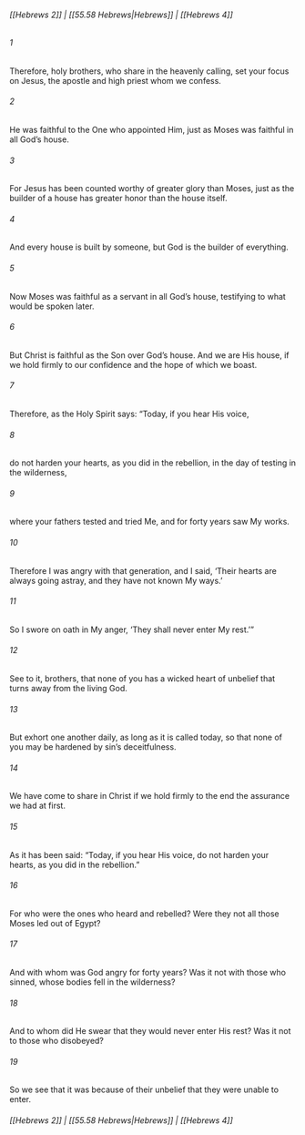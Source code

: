 
###### [[Hebrews 2]] | [[55.58 Hebrews|Hebrews]] | [[Hebrews 4]]

###### 1
Therefore, holy brothers, who share in the heavenly calling, set your focus on Jesus, the apostle and high priest whom we confess.
###### 2
He was faithful to the One who appointed Him, just as Moses was faithful in all God’s house.
###### 3
For Jesus has been counted worthy of greater glory than Moses, just as the builder of a house has greater honor than the house itself.
###### 4
And every house is built by someone, but God is the builder of everything.
###### 5
Now Moses was faithful as a servant in all God’s house, testifying to what would be spoken later.
###### 6
But Christ is faithful as the Son over God’s house. And we are His house, if we hold firmly to our confidence and the hope of which we boast.
###### 7
Therefore, as the Holy Spirit says: “Today, if you hear His voice,
###### 8
do not harden your hearts, as you did in the rebellion, in the day of testing in the wilderness,
###### 9
where your fathers tested and tried Me, and for forty years saw My works.
###### 10
Therefore I was angry with that generation, and I said, ‘Their hearts are always going astray, and they have not known My ways.’
###### 11
So I swore on oath in My anger, ‘They shall never enter My rest.’”
###### 12
See to it, brothers, that none of you has a wicked heart of unbelief that turns away from the living God.
###### 13
But exhort one another daily, as long as it is called today, so that none of you may be hardened by sin’s deceitfulness.
###### 14
We have come to share in Christ if we hold firmly to the end the assurance we had at first.
###### 15
As it has been said: “Today, if you hear His voice, do not harden your hearts, as you did in the rebellion.”
###### 16
For who were the ones who heard and rebelled? Were they not all those Moses led out of Egypt?
###### 17
And with whom was God angry for forty years? Was it not with those who sinned, whose bodies fell in the wilderness?
###### 18
And to whom did He swear that they would never enter His rest? Was it not to those who disobeyed?
###### 19
So we see that it was because of their unbelief that they were unable to enter.

###### [[Hebrews 2]] | [[55.58 Hebrews|Hebrews]] | [[Hebrews 4]]
